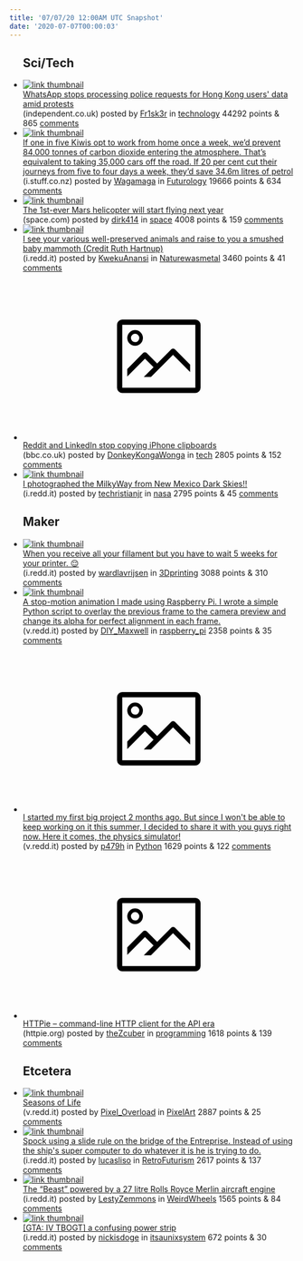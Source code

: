```yaml
---
title: '07/07/20 12:00AM UTC Snapshot'
date: '2020-07-07T00:00:03'
---
```

<ul>
<h2>Sci/Tech</h2>

<li><a href='https://www.independent.co.uk/life-style/gadgets-and-tech/news/hong-kong-whatsapp-data-privacy-protests-national-security-law-china-facebook-a9603661.html'><img src='https://b.thumbs.redditmedia.com/egnocHP5p4svu9L8wGvVndHjOhB_MfZJvub5lIffeeg.jpg' alt='link thumbnail'></a><div><div class='linkTitle'><a href='https://www.independent.co.uk/life-style/gadgets-and-tech/news/hong-kong-whatsapp-data-privacy-protests-national-security-law-china-facebook-a9603661.html'>WhatsApp stops processing police requests for Hong Kong users' data amid protests</a></div>(independent.co.uk) posted by <a href='https://www.reddit.com/user/Fr1sk3r'>Fr1sk3r</a> in <a href='https://www.reddit.com/r/technology'>technology</a> 44292 points & 865 <a href='https://www.reddit.com/r/technology/comments/hm6cjb/whatsapp_stops_processing_police_requests_for/'>comments</a></div></li>

<li><a href='https://i.stuff.co.nz/environment/climate-news/122049474/one-day-a-week-at-the-home-office-can-save-the-country-84000-tonnes-of-carbon'><img src='https://a.thumbs.redditmedia.com/yAAwGscay-ie8R0uCT2GOF9Jrl-QZLRhtWWMHezSk98.jpg' alt='link thumbnail'></a><div><div class='linkTitle'><a href='https://i.stuff.co.nz/environment/climate-news/122049474/one-day-a-week-at-the-home-office-can-save-the-country-84000-tonnes-of-carbon'>If one in five Kiwis opt to work from home once a week, we’d prevent 84,000 tonnes of carbon dioxide entering the atmosphere. That’s equivalent to taking 35,000 cars off the road. If 20 per cent cut their journeys from five to four days a week, they’d save 34.6m litres of petrol</a></div>(i.stuff.co.nz) posted by <a href='https://www.reddit.com/user/Wagamaga'>Wagamaga</a> in <a href='https://www.reddit.com/r/Futurology'>Futurology</a> 19666 points & 634 <a href='https://www.reddit.com/r/Futurology/comments/hm3adz/if_one_in_five_kiwis_opt_to_work_from_home_once_a/'>comments</a></div></li>

<li><a href='https://www.space.com/nasa-mars-2020-mission-helicopter-ingenuity.html'><img src='https://a.thumbs.redditmedia.com/NhWSMOrrlbiosxW__i7t0QPUTS8VKQik7MpsMHCs1b0.jpg' alt='link thumbnail'></a><div><div class='linkTitle'><a href='https://www.space.com/nasa-mars-2020-mission-helicopter-ingenuity.html'>The 1st-ever Mars helicopter will start flying next year</a></div>(space.com) posted by <a href='https://www.reddit.com/user/dirk414'>dirk414</a> in <a href='https://www.reddit.com/r/space'>space</a> 4008 points & 159 <a href='https://www.reddit.com/r/space/comments/hm9ys2/the_1stever_mars_helicopter_will_start_flying/'>comments</a></div></li>

<li><a href='https://i.redd.it/gchuqdsvq8951.jpg'><img src='https://b.thumbs.redditmedia.com/KsLSfkb3DZHDoee9qIu3lRHw7RF1GqdszERLl_w9NSk.jpg' alt='link thumbnail'></a><div><div class='linkTitle'><a href='https://i.redd.it/gchuqdsvq8951.jpg'>I see your various well-preserved animals and raise to you a smushed baby mammoth (Credit Ruth Hartnup)</a></div>(i.redd.it) posted by <a href='https://www.reddit.com/user/KwekuAnansi'>KwekuAnansi</a> in <a href='https://www.reddit.com/r/Naturewasmetal'>Naturewasmetal</a> 3460 points & 41 <a href='https://www.reddit.com/r/Naturewasmetal/comments/hm7wzn/i_see_your_various_wellpreserved_animals_and/'>comments</a></div></li>

<li><a href='https://www.bbc.co.uk/news/technology-53305388'><svg version='1.1' viewBox='-34 -14 104 64' preserveAspectRatio='xMidYMid meet' xmlns='http://www.w3.org/2000/svg' xmlns:xlink='http://www.w3.org/1999/xlink'>
    <title>link thumbnail</title>
    <path d='M32,4H4A2,2,0,0,0,2,6V30a2,2,0,0,0,2,2H32a2,2,0,0,0,2-2V6A2,2,0,0,0,32,4ZM4,30V6H32V30Z'></path>
    <path d='M8.92,14a3,3,0,1,0-3-3A3,3,0,0,0,8.92,14Zm0-4.6A1.6,1.6,0,1,1,7.33,11,1.6,1.6,0,0,1,8.92,9.41Z'></path>
    <path d='M22.78,15.37l-5.4,5.4-4-4a1,1,0,0,0-1.41,0L5.92,22.9v2.83l6.79-6.79L16,22.18l-3.75,3.75H15l8.45-8.45L30,24V21.18l-5.81-5.81A1,1,0,0,0,22.78,15.37Z'></path>
    </svg></a><div><div class='linkTitle'><a href='https://www.bbc.co.uk/news/technology-53305388'>Reddit and LinkedIn stop copying iPhone clipboards</a></div>(bbc.co.uk) posted by <a href='https://www.reddit.com/user/DonkeyKongaWonga'>DonkeyKongaWonga</a> in <a href='https://www.reddit.com/r/tech'>tech</a> 2805 points & 152 <a href='https://www.reddit.com/r/tech/comments/hm5xnp/reddit_and_linkedin_stop_copying_iphone_clipboards/'>comments</a></div></li>

<li><a href='https://i.redd.it/yj6mh51kz5951.jpg'><img src='https://b.thumbs.redditmedia.com/wO0d5hDb16S92w6zhZ1W4OfN3qhJCUy0XD8tDy_vyhw.jpg' alt='link thumbnail'></a><div><div class='linkTitle'><a href='https://i.redd.it/yj6mh51kz5951.jpg'>I photographed the MilkyWay from New Mexico Dark Skies!!</a></div>(i.redd.it) posted by <a href='https://www.reddit.com/user/techristianjr'>techristianjr</a> in <a href='https://www.reddit.com/r/nasa'>nasa</a> 2795 points & 45 <a href='https://www.reddit.com/r/nasa/comments/hm0y5x/i_photographed_the_milkyway_from_new_mexico_dark/'>comments</a></div></li>

<h2>Maker</h2>

<li><a href='https://i.redd.it/tf2f4qbwp8951.jpg'><img src='https://b.thumbs.redditmedia.com/-WqFhDIJ8mhEoUqynT2J5FVHoiKRZUkDaffTS2BB33o.jpg' alt='link thumbnail'></a><div><div class='linkTitle'><a href='https://i.redd.it/tf2f4qbwp8951.jpg'>When you receive all your fillament but you have to wait 5 weeks for your printer. 😌</a></div>(i.redd.it) posted by <a href='https://www.reddit.com/user/wardlavrijsen'>wardlavrijsen</a> in <a href='https://www.reddit.com/r/3Dprinting'>3Dprinting</a> 3088 points & 310 <a href='https://www.reddit.com/r/3Dprinting/comments/hm7t8g/when_you_receive_all_your_fillament_but_you_have/'>comments</a></div></li>

<li><a href='https://v.redd.it/1skgq424k7951'><img src='https://b.thumbs.redditmedia.com/O3U8WNec3mV2WHaGhc8bxHeft5YrtRtnH2VCPcGuwpw.jpg' alt='link thumbnail'></a><div><div class='linkTitle'><a href='https://v.redd.it/1skgq424k7951'>A stop-motion animation I made using Raspberry Pi. I wrote a simple Python script to overlay the previous frame to the camera preview and change its alpha for perfect alignment in each frame.</a></div>(v.redd.it) posted by <a href='https://www.reddit.com/user/DIY_Maxwell'>DIY_Maxwell</a> in <a href='https://www.reddit.com/r/raspberry_pi'>raspberry_pi</a> 2358 points & 35 <a href='https://www.reddit.com/r/raspberry_pi/comments/hm4s83/a_stopmotion_animation_i_made_using_raspberry_pi/'>comments</a></div></li>

<li><a href='https://v.redd.it/cfe63ssvi7951'><svg version='1.1' viewBox='-34 -14 104 64' preserveAspectRatio='xMidYMid meet' xmlns='http://www.w3.org/2000/svg' xmlns:xlink='http://www.w3.org/1999/xlink'>
    <title>link thumbnail</title>
    <path d='M32,4H4A2,2,0,0,0,2,6V30a2,2,0,0,0,2,2H32a2,2,0,0,0,2-2V6A2,2,0,0,0,32,4ZM4,30V6H32V30Z'></path>
    <path d='M8.92,14a3,3,0,1,0-3-3A3,3,0,0,0,8.92,14Zm0-4.6A1.6,1.6,0,1,1,7.33,11,1.6,1.6,0,0,1,8.92,9.41Z'></path>
    <path d='M22.78,15.37l-5.4,5.4-4-4a1,1,0,0,0-1.41,0L5.92,22.9v2.83l6.79-6.79L16,22.18l-3.75,3.75H15l8.45-8.45L30,24V21.18l-5.81-5.81A1,1,0,0,0,22.78,15.37Z'></path>
    </svg></a><div><div class='linkTitle'><a href='https://v.redd.it/cfe63ssvi7951'>I started my first big project 2 months ago. But since I won't be able to keep working on it this summer, I decided to share it with you guys right now. Here it comes, the physics simulator!</a></div>(v.redd.it) posted by <a href='https://www.reddit.com/user/p479h'>p479h</a> in <a href='https://www.reddit.com/r/Python'>Python</a> 1629 points & 122 <a href='https://www.reddit.com/r/Python/comments/hm4rnb/i_started_my_first_big_project_2_months_ago_but/'>comments</a></div></li>

<li><a href='https://httpie.org/'><svg version='1.1' viewBox='-34 -14 104 64' preserveAspectRatio='xMidYMid meet' xmlns='http://www.w3.org/2000/svg' xmlns:xlink='http://www.w3.org/1999/xlink'>
    <title>link thumbnail</title>
    <path d='M32,4H4A2,2,0,0,0,2,6V30a2,2,0,0,0,2,2H32a2,2,0,0,0,2-2V6A2,2,0,0,0,32,4ZM4,30V6H32V30Z'></path>
    <path d='M8.92,14a3,3,0,1,0-3-3A3,3,0,0,0,8.92,14Zm0-4.6A1.6,1.6,0,1,1,7.33,11,1.6,1.6,0,0,1,8.92,9.41Z'></path>
    <path d='M22.78,15.37l-5.4,5.4-4-4a1,1,0,0,0-1.41,0L5.92,22.9v2.83l6.79-6.79L16,22.18l-3.75,3.75H15l8.45-8.45L30,24V21.18l-5.81-5.81A1,1,0,0,0,22.78,15.37Z'></path>
    </svg></a><div><div class='linkTitle'><a href='https://httpie.org/'>HTTPie – command-line HTTP client for the API era</a></div>(httpie.org) posted by <a href='https://www.reddit.com/user/theZcuber'>theZcuber</a> in <a href='https://www.reddit.com/r/programming'>programming</a> 1618 points & 139 <a href='https://www.reddit.com/r/programming/comments/hm0qcs/httpie_commandline_http_client_for_the_api_era/'>comments</a></div></li>

<h2>Etcetera</h2>

<li><a href='https://v.redd.it/wj9g1lbez7951'><img src='https://b.thumbs.redditmedia.com/xzCTWIXS8If1RsAnOy26AvnPRBfwnY8v4JBMAwQ4pcM.jpg' alt='link thumbnail'></a><div><div class='linkTitle'><a href='https://v.redd.it/wj9g1lbez7951'>Seasons of Life</a></div>(v.redd.it) posted by <a href='https://www.reddit.com/user/Pixel_Overload'>Pixel_Overload</a> in <a href='https://www.reddit.com/r/PixelArt'>PixelArt</a> 2887 points & 25 <a href='https://www.reddit.com/r/PixelArt/comments/hm5qao/seasons_of_life/'>comments</a></div></li>

<li><a href='https://i.redd.it/ayeoq6zvu8951.jpg'><img src='https://b.thumbs.redditmedia.com/4OQy8_HNOx2BBuaGuKwPhHDWDojuxKXLKnCtLgyi4_s.jpg' alt='link thumbnail'></a><div><div class='linkTitle'><a href='https://i.redd.it/ayeoq6zvu8951.jpg'>Spock using a slide rule on the bridge of the Entreprise. Instead of using the ship's super computer to do whatever it is he is trying to do.</a></div>(i.redd.it) posted by <a href='https://www.reddit.com/user/lucasliso'>lucasliso</a> in <a href='https://www.reddit.com/r/RetroFuturism'>RetroFuturism</a> 2617 points & 137 <a href='https://www.reddit.com/r/RetroFuturism/comments/hm89ki/spock_using_a_slide_rule_on_the_bridge_of_the/'>comments</a></div></li>

<li><a href='https://i.redd.it/patgf19p26951.jpg'><img src='https://b.thumbs.redditmedia.com/Ld8YXO9m_dXYaIwZkooKVcsnjGxdzdEzxqJU8cEKprs.jpg' alt='link thumbnail'></a><div><div class='linkTitle'><a href='https://i.redd.it/patgf19p26951.jpg'>The “Beast” powered by a 27 litre Rolls Royce Merlin aircraft engine</a></div>(i.redd.it) posted by <a href='https://www.reddit.com/user/LestyZemmons'>LestyZemmons</a> in <a href='https://www.reddit.com/r/WeirdWheels'>WeirdWheels</a> 1565 points & 84 <a href='https://www.reddit.com/r/WeirdWheels/comments/hm16cw/the_beast_powered_by_a_27_litre_rolls_royce/'>comments</a></div></li>

<li><a href='https://i.redd.it/fg1j04z8b9951.jpg'><img src='https://b.thumbs.redditmedia.com/JTbXkyvttJQ82BJG9gqWAWH99d9VrMfSc0u2E-Laqxs.jpg' alt='link thumbnail'></a><div><div class='linkTitle'><a href='https://i.redd.it/fg1j04z8b9951.jpg'>[GTA: IV TBOGT] a confusing power strip</a></div>(i.redd.it) posted by <a href='https://www.reddit.com/user/nickisdoge'>nickisdoge</a> in <a href='https://www.reddit.com/r/itsaunixsystem'>itsaunixsystem</a> 672 points & 30 <a href='https://www.reddit.com/r/itsaunixsystem/comments/hm9xft/gta_iv_tbogt_a_confusing_power_strip/'>comments</a></div></li>

</ul>
